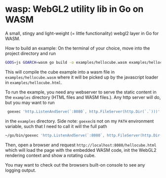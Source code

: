 # wasp: WebGL2 utility lib in Go on WASM
A small, stingy and light-weight (= little functionality) webgl2 layer in Go for WASM.

How to build an example:
On the terminal of your choice, move into the project directory and run
```bash
GOOS=js GOARCH=wasm go build -o examples/hellocube.wasm examples/hellocube.go 
```
This will compile the cube example into a wasm file in `examples/hellocube.wasm` where it will be picked up
by the javascript loader in `examples/hellocube.html`.

To run the example, you need any webserver to serve the static content in the `examples` directory (HTML files and WASM files.). Any http server will do, but you may want to run  
```bash
 goexec 'http.ListenAndServe(`:8080`, http.FileServer(http.Dir(`.`)))'
```
in the `examples` directory. Side note: `goexec`is not on my `PATH` environment variable, such that I need to call it will the
full path
```bash
~/go/bin/goexec 'http.ListenAndServe(`:8080`, http.FileServer(http.Dir(`.`)))'
```
Then, open a browser and request `http://localhost:8080/hellocube.html` which will load the page with the embedded WASM
code, init the WebGL2 rendering context and show a rotating cube. 

You may want to check out the browsers built-on console to see any logging output.